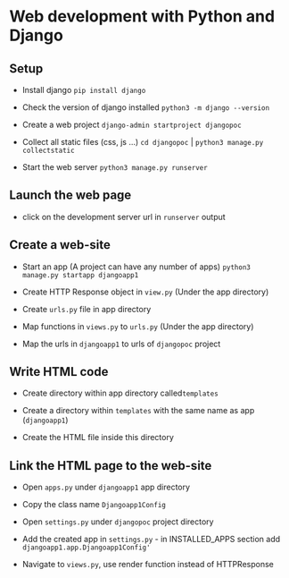 # Web development with Python and Django

## Setup

* Install django
`pip install django`

* Check the version of django installed
`python3 -m django --version`

* Create a web project
`django-admin startproject djangopoc`

* Collect all static files (css, js ...)
`cd djangopoc`
| `python3 manage.py collectstatic`

* Start the web server
`python3 manage.py runserver`

## Launch the web page

* click on the development server url in `runserver` output

## Create a web-site

* Start an app (A project can have any number of apps)
`python3 manage.py startapp djangoapp1`

* Create HTTP Response object in `view.py` (Under the app directory)

* Create `urls.py` file in app directory

* Map functions in `views.py` to `urls.py` (Under the app directory)

* Map the urls in `djangoapp1` to urls of `djangopoc` project

## Write HTML code

* Create directory within app directory called`templates`

* Create a directory within `templates` with the same name as app (`djangoapp1`)

* Create the HTML file inside this directory

## Link the HTML page to the web-site

* Open `apps.py` under `djangoapp1` app directory

* Copy the class name `Djangoapp1Config`

* Open `settings.py` under `djangopoc` project directory

* Add the created app in `settings.py` - in INSTALLED_APPS section add `djangoapp1.app.Djangoapp1Config'`

* Navigate to `views.py`, use render function instead of HTTPResponse
